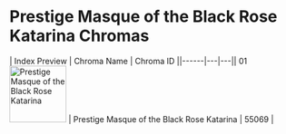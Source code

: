 # Prestige Masque of the Black Rose Katarina Chromas

| Index  Preview | Chroma Name | Chroma ID ||------|---|---|| 01  <img src='https://raw.communitydragon.org/latest/plugins/rcp-be-lol-game-data/global/default/v1/champion-chroma-images/55/55069.png' alt='Prestige Masque of the Black Rose Katarina' width='100'> | Prestige Masque of the Black Rose Katarina | 55069 |